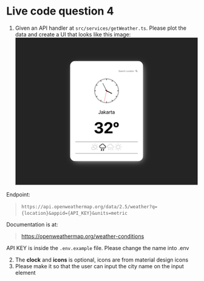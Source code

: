 # Live code question 4

1. Given an API handler at `src/services/getWeather.ts`. Please plot the data and create a UI that looks like this image:  
![image](img/example.png)

Endpoint:  
> `https://api.openweathermap.org/data/2.5/weather?q={location}&appid={API_KEY}&units=metric` 

Documentation is at:  
> https://openweathermap.org/weather-conditions  

API KEY is inside the `.env.example` file. Please change the name into .env 
 
2. The **clock** and **icons** is optional, icons are from material design icons  
3. Please make it so that the user can input the city name on the input element